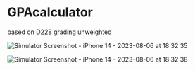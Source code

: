 # GPAcalculator
based on D228 grading unweighted

![Simulator Screenshot - iPhone 14 - 2023-08-06 at 18 32 35](https://github.com/ejaime0/GPAcalculator/assets/43122161/934cf332-dbb1-4789-bf27-f219c70253be) 

![Simulator Screenshot - iPhone 14 - 2023-08-06 at 18 32 38](https://github.com/ejaime0/GPAcalculator/assets/43122161/def10ab4-12bf-4cd4-8cba-2517737aad18) 

